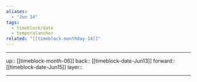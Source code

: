 ```yaml
---
aliases:
  - "Jun 14"
tags:
  - timeblock/date
  - temporalanchor
related: "[[timeblock-monthday-14]]"
---
```




***

up:: [[timeblock-month-06]]
back:: [[timeblock-date-Jun13]]
forward:: [[timeblock-date-Jun15]]
layer:: 

***
